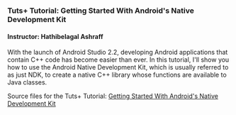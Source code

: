 ### Tuts+ Tutorial: Getting Started With Android's Native Development Kit

#### Instructor: Hathibelagal Ashraff

With the launch of Android Studio 2.2, developing Android applications that contain C++ code has become easier than ever. In this tutorial, I'll show you how to use the Android Native Development Kit, which is usually referred to as just NDK, to create a native C++ library whose functions are available to Java classes.

Source files for the Tuts+ Tutorial: [Getting Started With Android's Native Development Kit](http://code.tutsplus.com/tutorials/getting-started-with-android-ndk--cms-27605)


